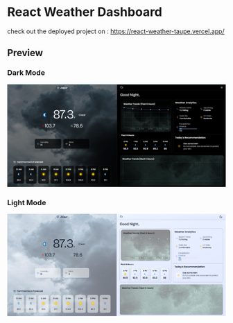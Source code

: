 ﻿# React Weather Dashboard

 check out the deployed project on : https://react-weather-taupe.vercel.app/
## Preview
### Dark Mode 
![Description](src/assets/Screenshot%202025-04-27%20232540.png)
### Light Mode
![Description](src/assets/Screenshot%202025-04-27%20232612.png)


